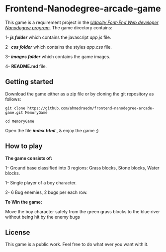 # Frontend-Nanodegree-arcade-game

This game is a requirement project in the _[Udacity Font-End Web developer Nanodegree program](https://eg.udacity.com/course/front-end-web-developer-nanodegree--nd001)_. The game directory contains:

1- **_js folder_** which contains the javascript _app.js_ file.

2- **_css folder_** which contains the styles _app.css_ file.

3- **_images folder_** which contains the game images.

4- **README.md** file.

## Getting started

Download the game either as a zip file or by cloning the git repository as follows:

`git clone https://github.com/ahmedraedm/frontend-nanodegree-arcade-game.git MemoryGame`

`cd MemoryGame`

Open the file _**index.html**_ , & enjoy the game ;)

## How to play

**The game consists of:**

1- Ground base classified into 3 regions: Grass blocks, Stone blocks, Water blocks.

1- Single player of a boy character.

2- 6 Bug enemies, 2 bugs per each row.

**To Win the game:**

Move the boy character safely from the green grass blocks to the blue river without being hit by the enemy bugs

## License

This game is a public work. Feel free to do what ever you want with it.
